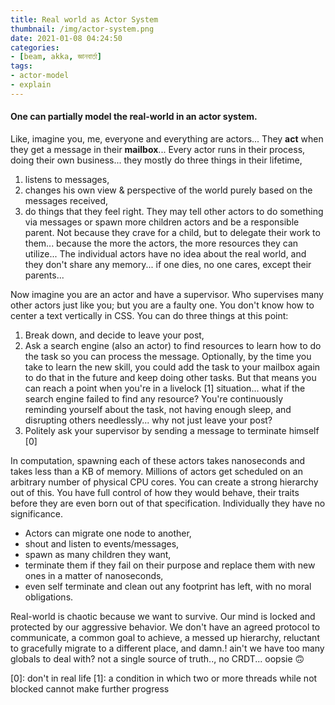 ```yaml
---
title: Real world as Actor System
thumbnail: /img/actor-system.png
date: 2021-01-08 04:24:50
categories:
- [beam, akka, জ্ঞানবার্তা]
tags:
- actor-model
- explain
---
```


#### One can partially model the real-world in an actor system.

Like, imagine you, me, everyone and everything are actors...
They **act** when they get a message in their **mailbox**...
Every actor runs in their process, doing their own business...
they mostly do three things in their lifetime, 
1. listens to messages, 
2. changes his own view & perspective of the world purely based on the messages received, 
3. do things that they feel right.
They may tell other actors to do something via messages or spawn more children actors and be a responsible parent. Not because they crave for a child, but to delegate their work to them... because the more the actors, the more resources they can utilize...
The individual actors have no idea about the real world, and they don't share any memory... if one dies, no one cares, except their parents...

Now imagine you are an actor and have a supervisor. Who supervises many other actors just like you;
but you are a faulty one. You don't know how to center a text vertically in CSS. You can do three things at this point:
1. Break down, and decide to leave your post,
2. Ask a search engine (also an actor) to find resources to learn how to do the task so you can process the message.
Optionally, by the time you take to learn the new skill, you could add the task to your mailbox again to do that in the future and keep doing other tasks.
But that means you can reach a point when you're in a livelock [1] situation... what if the search engine failed to find any resource? You're continuously reminding yourself about the task, not having enough sleep, and disrupting others needlessly... why not just leave your post?
3. Politely ask your supervisor by sending a message to terminate himself [0]

In computation, spawning each of these actors takes nanoseconds and takes less than a KB of memory. Millions of actors get scheduled on an arbitrary number of physical CPU cores. You can create a strong hierarchy out of this. You have full control of how they would behave, their traits before they are even born out of that specification.
Individually they have no significance. 
- Actors can migrate one node to another, 
- shout and listen to events/messages, 
- spawn as many children they want, 
- terminate them if they fail on their purpose and replace them with new ones in a matter of nanoseconds, 
- even self terminate and clean out any footprint has left, with no moral obligations.

Real-world is chaotic because we want to survive. Our mind is locked and protected by our aggressive behavior. We don't have an agreed protocol to communicate, a common goal to achieve, a messed up hierarchy, reluctant to gracefully migrate to a different place, and damn.! ain't we have too many globals to deal with? not a single source of truth.., no CRDT... oopsie 🙃

[0]: don't in real life
[1]: a condition in which two or more threads while not blocked cannot make further progress
